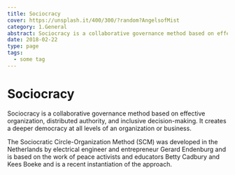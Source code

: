 ```yaml
---
title: Sociocracy
cover: https://unsplash.it/400/300/?random?AngelsofMist
category: 1.General
abstract: Sociocracy is a collaborative governance method based on effective organization, distributed authority, and inclusive decision-making. It creates a deeper democracy at all levels of an organization or business.
date: 2018-02-22
type: page
tags:
  - some tag
---
```


# Sociocracy

Sociocracy is a collaborative governance method based on effective organization, distributed authority, and inclusive decision-making. It creates a deeper democracy at all levels of an organization or business.

The Sociocratic Circle-Organization Method (SCM) was developed in the Netherlands by electrical engineer and entrepreneur Gerard Endenburg and is based on the work of peace activists and educators Betty Cadbury and Kees Boeke and is a recent instantiation of the approach.


